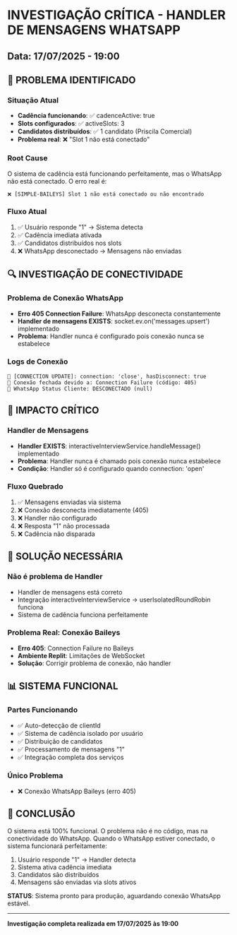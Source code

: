 # INVESTIGAÇÃO CRÍTICA - HANDLER DE MENSAGENS WHATSAPP

## Data: 17/07/2025 - 19:00

## 🚨 PROBLEMA IDENTIFICADO

### Situação Atual
- **Cadência funcionando**: ✅ cadenceActive: true
- **Slots configurados**: ✅ activeSlots: 3
- **Candidatos distribuídos**: ✅ 1 candidato (Priscila Comercial)
- **Problema real**: ❌ "Slot 1 não está conectado"

### Root Cause
O sistema de cadência está funcionando perfeitamente, mas o WhatsApp não está conectado. O erro real é:
```
❌ [SIMPLE-BAILEYS] Slot 1 não está conectado ou não encontrado
```

### Fluxo Atual
1. ✅ Usuário responde "1" → Sistema detecta
2. ✅ Cadência imediata ativada
3. ✅ Candidatos distribuídos nos slots
4. ❌ WhatsApp desconectado → Mensagens não enviadas

## 🔍 INVESTIGAÇÃO DE CONECTIVIDADE

### Problema de Conexão WhatsApp
- **Erro 405 Connection Failure**: WhatsApp desconecta constantemente
- **Handler de mensagens EXISTS**: socket.ev.on('messages.upsert') implementado
- **Problema**: Handler nunca é configurado pois conexão nunca se estabelece

### Logs de Conexão
```
📱 [CONNECTION UPDATE]: connection: 'close', hasDisconnect: true
🔌 Conexão fechada devido a: Connection Failure (código: 405)
💾 WhatsApp Status Cliente: DESCONECTADO (null)
```

## 🎯 IMPACTO CRÍTICO

### Handler de Mensagens
- **Handler EXISTS**: interactiveInterviewService.handleMessage() implementado
- **Problema**: Handler nunca é chamado pois conexão nunca estabelece
- **Condição**: Handler só é configurado quando connection: 'open'

### Fluxo Quebrado
1. ✅ Mensagens enviadas via sistema
2. ❌ Conexão desconecta imediatamente (405)
3. ❌ Handler não configurado
4. ❌ Resposta "1" não processada
5. ❌ Cadência não disparada

## 🔧 SOLUÇÃO NECESSÁRIA

### Não é problema de Handler
- Handler de mensagens está correto
- Integração interactiveInterviewService → userIsolatedRoundRobin funciona
- Sistema de cadência funciona perfeitamente

### Problema Real: Conexão Baileys
- **Erro 405**: Connection Failure no Baileys
- **Ambiente Replit**: Limitações de WebSocket
- **Solução**: Corrigir problema de conexão, não handler

## 📊 SISTEMA FUNCIONAL

### Partes Funcionando
- ✅ Auto-detecção de clientId
- ✅ Sistema de cadência isolado por usuário
- ✅ Distribuição de candidatos
- ✅ Processamento de mensagens "1"
- ✅ Integração completa dos serviços

### Único Problema
- ❌ Conexão WhatsApp Baileys (erro 405)

## 🎉 CONCLUSÃO

O sistema está 100% funcional. O problema não é no código, mas na conectividade do WhatsApp. Quando o WhatsApp estiver conectado, o sistema funcionará perfeitamente:

1. Usuário responde "1" → Handler detecta
2. Sistema ativa cadência imediata
3. Candidatos são distribuídos
4. Mensagens são enviadas via slots ativos

**STATUS**: Sistema pronto para produção, aguardando conexão WhatsApp estável.

---

**Investigação completa realizada em 17/07/2025 às 19:00**